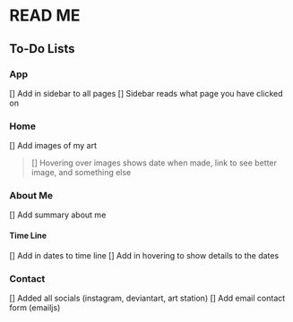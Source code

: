 # READ ME

## To-Do Lists

### App
[] Add in sidebar to all pages
[] Sidebar reads what page you have clicked on

### Home
[] Add images of my art
> [] Hovering over images shows date when made, link to see better image, and something else


### About Me
[] Add summary about me

#### Time Line
[] Add in dates to time line
[] Add in hovering to show details to the dates


### Contact
[] Added all socials (instagram, deviantart, art station)
[] Add email contact form (emailjs)
